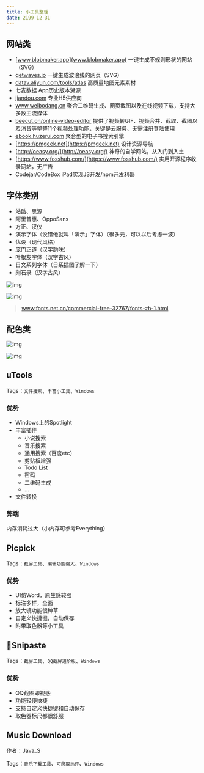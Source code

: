 ```yaml
---
title: 小工具整理
date: 2199-12-31
---
```




## 网站类

- [www.blobmaker.app](www.blobmaker.app) 一键生成不规则形状的网站（SVG）
- [getwaves.io](https://getwaves.io) 一键生成波浪线的网页（SVG）
-  [datav.aliyun.com/tools/atlas](https://datav.aliyun.com/tools/atlas) 高质量地图元素素材
- 七麦数据 App历史版本溯源
- [jiandou.com](http://jiandou.com/) 专业H5供应商
- www.weibodang.cn 聚合二维码生成、网页截图以及在线视频下载，支持大多数主流媒体
- [beecut.cn/online-video-editor](\\beecut.cn/online-video-editor) 提供了视频转GIF、视频合并、截取、截图以及消音等整整11个视频处理功能，关键是云服务、无需注册登陆使用
- [ebook.huzerui.com](\\ebook.huzerui.com) 聚合型的电子书搜索引擎
- [https://pmgeek.net](https://pmgeek.net) 设计资源导航
- [http://oeasy.org/](http://oeasy.org/) 神奇的自学网站，从入门到入土
- [https://www.fosshub.com/](https://www.fosshub.com/) 实用开源程序收录网站，无广告
- Codejar/CodeBox iPad实现JS开发/npm开发利器

## 字体类别

- 站酷、思源
- 阿里普惠、OppoSans
- 方正、汉仪
- 演示字体（没错他就叫「演示」字体）（很多元，可以以后考虑一波）
- 优设（现代风格）
- 庞门正道（汉字韵味）
- 叶根友字体（汉字古风）
- 日文系列字体（日系插图了解一下）
- 刻石录（汉字古风）

![img](http://static.zengjianpeng.com/img/2020-06-28-22-OGBO45.png)

![img](http://static.zengjianpeng.com/img/2020-06-28-22-DwoaXF.png)

> www.fonts.net.cn/commercial-free-32767/fonts-zh-1.html

## 配色类

![img](http://static.zengjianpeng.com/img/2020-06-28-22-22bVrk.png)

![img](http://static.zengjianpeng.com/img/2020-06-28-22-LN27QM.png)



## uTools

Tags：`文件搜索`、`丰富小工具`、`Windows`

### 优势

- Windows上的Spotlight
- 丰富插件
  - 小说搜索
  - 音乐搜索
  - 通用搜索（百度etc）
  - 剪贴板增强
  - Todo List
  - 密码
  - 二维码生成
  - ...
- 文件转换

### 弊端

内存消耗过大（小内存可参考Everything）

## Picpick

Tags：`截屏工具`、`编辑功能强大`、`Windows`

### 优势

- UI仿Word，原生感较强
- 标注多样，全面
- 放大镜功能很种草
- 自定义快捷键，自动保存
- 附带取色器等小工具

## 🌟Snipaste

Tags：`截屏工具`、`QQ截屏进阶版`、`Windows`

### 优势

- QQ截图即视感
- 功能轻便快捷
- 支持自定义快捷键和自动保存
- 取色器标尺都很舒服

## Music Download

作者：Java_S

Tags：`音乐下载工具`、`可爬取热评`、`Windows`

